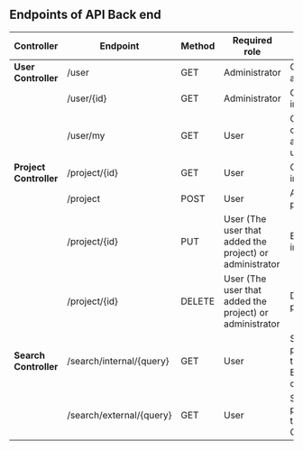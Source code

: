 ## Endpoints of API Back end

| Controller             | Endpoint        | Method | Required role                                           | Description                          |
| ---------------------- | --------------- | ------ | ------------------------------------------------------- | ------------------------------------ |
| **User Controller**    | /user           | GET    | Administrator                                           | Get a list of all users              |
|                        | /user/{id}      | GET    | Administrator                                           |Get user information|
|                        | /user/my        | GET    | User                                                    | Get the currently authenticated user |
| **Project Controller** | /project/{id}   | GET    | User                                                    | Get project information              |
|                        | /project        | POST   | User                                                    | Add new project                      |
|                        | /project/{id}   | PUT    | User (The user that added the project) or administrator | Edit project information             |
|                        | /project/{id}   | DELETE | User (The user that added the project) or administrator | Delete project                       |
| **Search Controller**  | /search/internal/{query} | GET    | User                                                    | Search for projects in the Digital Excellence database |
|  | /search/external/{query} | GET | User | Search for projects in the FHICT GitLab |

